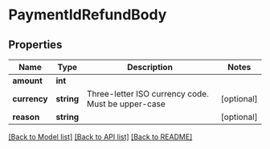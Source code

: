 # PaymentIdRefundBody

## Properties
Name | Type | Description | Notes
------------ | ------------- | ------------- | -------------
**amount** | **int** |  | 
**currency** | **string** | Three-letter ISO currency code. Must be upper-case | [optional] 
**reason** | **string** |  | [optional] 

[[Back to Model list]](../../README.md#documentation-for-models) [[Back to API list]](../../README.md#documentation-for-api-endpoints) [[Back to README]](../../README.md)

